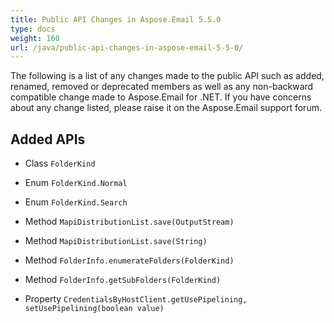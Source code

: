 ```yaml
---
title: Public API Changes in Aspose.Email 5.5.0
type: docs
weight: 160
url: /java/public-api-changes-in-aspose-email-5-5-0/
---
```


The following is a list of any changes made to the public API such as added, renamed, removed or deprecated members as well as any non-backward compatible change made to Aspose.Email for .NET. If you have concerns about any change listed, please raise it on the Aspose.Email support forum.
## **Added APIs**
- Class `FolderKind`
- Enum `FolderKind.Normal`
- Enum `FolderKind.Search`

- Method `MapiDistributionList.save(OutputStream)`
- Method `MapiDistributionList.save(String)`
- Method `FolderInfo.enumerateFolders(FolderKind)`
- Method `FolderInfo.getSubFolders(FolderKind)`
- Property `CredentialsByHostClient.getUsePipelining, setUsePipelining(boolean value)`
